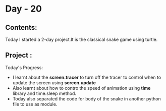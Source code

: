 # Day - 20
## Contents:
Today I started a 2-day project.It is the classical snake game using turtle.

## Project :
Today's Progress:
- I learnt about the __screen.tracer__ to turn off the tracer to control when to update the screen using __screen.update__
- Also learnt about how to contro the speed of animation using __time__ library and time.sleep method.
- Today also separated the code for body of the snake in another python file to use as module.
